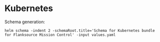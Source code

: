# Kubernetes

Schema generation:
```
helm schema -indent 2 -schemaRoot.title='Schema for Kubernetes bundle for Flanksource Mission Control' -input values.yaml
```
